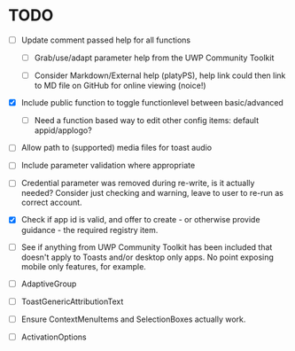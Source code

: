 # TODO

- [ ] Update comment passed help for all functions

  - [ ] Grab/use/adapt parameter help from the UWP Community Toolkit

  - [ ] Consider Markdown/External help (platyPS), help link could then link to MD file on GitHub for online viewing (noice!)

- [X] Include public function to toggle functionlevel between basic/advanced

  - [ ] Need a function based way to edit other config items: default appid/applogo?

- [ ] Allow path to (supported) media files for toast audio

- [ ] Include parameter validation where appropriate

- [ ] Credential parameter was removed during re-write, is it actually needed? Consider just checking and warning, leave to user to re-run as correct account.

- [X] Check if app id is valid, and offer to create - or otherwise provide guidance - the required registry item.

- [ ] See if anything from UWP Community Toolkit has been included that doesn't apply to Toasts and/or desktop only apps. No point exposing mobile only features, for example.

- [ ] AdaptiveGroup

- [ ] ToastGenericAttributionText

- [ ] Ensure ContextMenuItems and SelectionBoxes actually work.

- [ ] ActivationOptions
